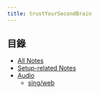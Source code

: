 ```yaml
---
title: trustYourSecondBrain
---
```


## 目錄
- [All Notes](/notes)
- [Setup-related Notes](/tags/setup)
- [Audio](/tags/audio)
	- [sing/web](/tags/sing/web)
